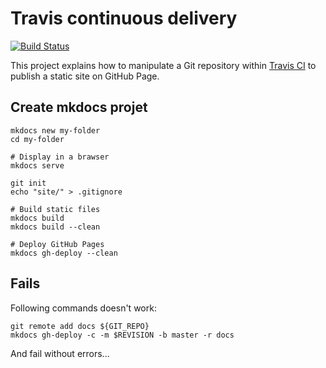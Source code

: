 # Travis continuous delivery

[![Build Status](https://travis-ci.org/ldez/travis-continuous-delivery-hugo-publish.svg?branch=hugo)](https://travis-ci.org/ldez/travis-continuous-delivery-hugo-publish)

This project explains how to manipulate a Git repository within [Travis CI](https://travis-ci.org) to publish a static site on GitHub Page.


## Create mkdocs projet

```shell
mkdocs new my-folder
cd my-folder

# Display in a brawser
mkdocs serve

git init
echo "site/" > .gitignore

# Build static files
mkdocs build
mkdocs build --clean

# Deploy GitHub Pages
mkdocs gh-deploy --clean
```

## Fails

Following commands doesn't work:

```shell
git remote add docs ${GIT_REPO}
mkdocs gh-deploy -c -m $REVISION -b master -r docs
```

And fail without errors...

